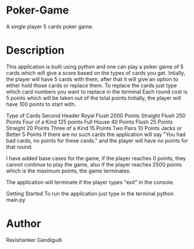 # Poker-Game
A single player 5 cards poker game.

# Description
This application is built using python and one can play a poker game of 5 cards which will give a score based on the types of cards you get. Intially, the player will have 5 cards with them, after that it will give an option to either hold those cards or replace them. To replace the cards just type which card numbers you want to replace in the terminal Each round cost is 5 points which will be taken out of the total points Initially, the player will have 100 points to start with.

Type of Cards	Second Header
Royal Flush	2000 Points
Straight Flush	250 Points
Four of a Kind	125 points
Full House	40 Points
Flush	25 Points
Straight	20 Points
Three of a Kind	15 Points
Two Pairs	10 Points
Jacks or Better	5 Points
If there are no such cards the application will say "You had bad cards, no points for these cards." and the player will have no points for that round.

I have added base cases for the game, if the player reaches 0 points, they cannot continue to play the game, also if the player reaches 2500 points which is the maximum points, the game terminates.

The application will terminate if the player types "exit" in the console.

Getting Started
To run the application just type in the terminal python main.py

# Author

Ravishanker Gandigudi

